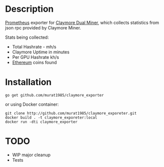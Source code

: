 # Description

[Prometheus]() exporter for [Claymore Dual Miner](https://github.com/nanopool/Claymore-Dual-Miner`), which collects statistics 
from json rpc provided by Claymore Miner. 

Stats being collected:

* Total Hashrate - mh/s
* Claymore Uptime in minutes
* Per GPU Hashrate kh/s
* [Ethereum]() coins found

# Installation

```
go get github.com/murat1985/claymore_exporter
```

or using Docker container:

```
git clone http://github.com/murat1985/claymore_exporeter.git
docker build . -t claymore_exporeter:local
docker run -dti claymore_exporter
```

# TODO

- WIP major cleanup
- Tests
